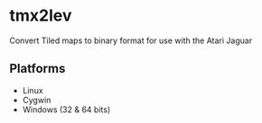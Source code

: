 # tmx2lev
Convert Tiled maps to binary format for use with the Atari Jaguar

## Platforms
* Linux
* Cygwin
* Windows (32 & 64 bits)
